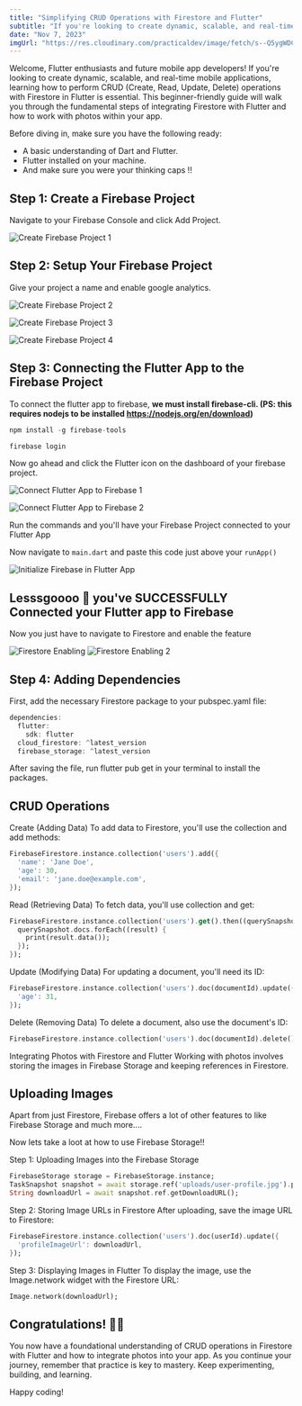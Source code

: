 ```yaml
---
title: "Simplifying CRUD Operations with Firestore and Flutter"
subtitle: "If you're looking to create dynamic, scalable, and real-time mobile applications, learning how to perform CRUD (Create, Read, Update, Delete) operations with Firestore in Flutter is essential."
date: "Nov 7, 2023"
imgUrl: "https://res.cloudinary.com/practicaldev/image/fetch/s--Q5ygWDCK--/c_imagga_scale,f_auto,fl_progressive,h_420,q_auto,w_1000/https://dev-to-uploads.s3.amazonaws.com/uploads/articles/s52a2q3m3ujrxhdtf4cr.png"
---
```



Welcome, Flutter enthusiasts and future mobile app developers! If you're looking to create dynamic, scalable, and real-time mobile applications, learning how to perform CRUD (Create, Read, Update, Delete) operations with Firestore in Flutter is essential. This beginner-friendly guide will walk you through the fundamental steps of integrating Firestore with Flutter and how to work with photos within your app.


Before diving in, make sure you have the following ready:

- A basic understanding of Dart and Flutter.
- Flutter installed on your machine.
- And make sure you were your thinking caps !!

## Step 1: Create a Firebase Project
Navigate to your Firebase Console and click Add Project.

![Create Firebase Project 1](https://dev-to-uploads.s3.amazonaws.com/uploads/articles/an64chk2dxmit0l9ph3d.png)

## Step 2: Setup Your Firebase Project
Give your project a name and enable google analytics.

![Create Firebase Project 2](https://dev-to-uploads.s3.amazonaws.com/uploads/articles/68jutmrmzx7abbmk0dae.png)

![Create Firebase Project 3](https://dev-to-uploads.s3.amazonaws.com/uploads/articles/zej57sxtn1ykbkqxxypw.png)


![Create Firebase Project 4](https://dev-to-uploads.s3.amazonaws.com/uploads/articles/3md1p8mlqxd658b89vr0.png)


## Step 3: Connecting the Flutter App to the Firebase Project
To connect the flutter app to firebase, **we must install firebase-cli. (PS: this requires nodejs to be installed https://nodejs.org/en/download)**

```javascript 
npm install -g firebase-tools
```
```javascript
firebase login
```

Now go ahead and click the Flutter icon on the dashboard of your firebase project.


![Connect Flutter App to Firebase 1](https://dev-to-uploads.s3.amazonaws.com/uploads/articles/i3ttgnu23lu4rccwwtt9.png)

![Connect Flutter App to Firebase 2](https://dev-to-uploads.s3.amazonaws.com/uploads/articles/at8ch4tcs8kq6nrrrjta.png)

Run the commands and you'll have your Firebase Project connected to your Flutter App

Now navigate to `main.dart` and paste this code just above your `runApp()`

![Initialize Firebase in Flutter App](https://dev-to-uploads.s3.amazonaws.com/uploads/articles/h3jo3z0uw3l3gmsmwruv.png)


## Lesssgoooo 🎉 you've SUCCESSFULLY Connected your Flutter app to Firebase

Now you just have to navigate to Firestore and enable the feature


![Firestore Enabling](https://dev-to-uploads.s3.amazonaws.com/uploads/articles/qhkpi7uets25lphjuhm3.png)
![Firestore Enabling 2](https://dev-to-uploads.s3.amazonaws.com/uploads/articles/lxvahub9rgwjwbnaiun6.png)



## Step 4: Adding Dependencies

First, add the necessary Firestore package to your pubspec.yaml file:

```dart 
dependencies:
  flutter:
    sdk: flutter
  cloud_firestore: ^latest_version
  firebase_storage: ^latest_version
```

After saving the file, run flutter pub get in your terminal to install the packages.

## CRUD Operations

Create (Adding Data)
To add data to Firestore, you'll use the collection and add methods:

```dart 
FirebaseFirestore.instance.collection('users').add({
  'name': 'Jane Doe',
  'age': 30,
  'email': 'jane.doe@example.com',
});
```

Read (Retrieving Data)
To fetch data, you'll use collection and get:

```dart 
FirebaseFirestore.instance.collection('users').get().then((querySnapshot) {
  querySnapshot.docs.forEach((result) {
    print(result.data());
  });
});
```
Update (Modifying Data)
For updating a document, you'll need its ID:

```dart 
FirebaseFirestore.instance.collection('users').doc(documentId).update({
  'age': 31,
});
```

Delete (Removing Data)
To delete a document, also use the document's ID:

```dart 
FirebaseFirestore.instance.collection('users').doc(documentId).delete();
```
Integrating Photos with Firestore and Flutter
Working with photos involves storing the images in Firebase Storage and keeping references in Firestore.


## Uploading Images
Apart from just Firestore, Firebase offers a lot of other features to like Firebase Storage and much more....

Now lets take a loot at how to use Firebase Storage!!

Step 1: Uploading Images into the Firebase Storage
```dart 
FirebaseStorage storage = FirebaseStorage.instance;
TaskSnapshot snapshot = await storage.ref('uploads/user-profile.jpg').putFile(imageFile);
String downloadUrl = await snapshot.ref.getDownloadURL();
```

Step 2: Storing Image URLs in Firestore
After uploading, save the image URL to Firestore:

```dart 
FirebaseFirestore.instance.collection('users').doc(userId).update({
  'profileImageUrl': downloadUrl,
});
```

Step 3: Displaying Images in Flutter
To display the image, use the Image.network widget with the Firestore URL:

```dart 
Image.network(downloadUrl);
```

## Congratulations! 🎉🎉
 You now have a foundational understanding of CRUD operations in Firestore with Flutter and how to integrate photos into your app. As you continue your journey, remember that practice is key to mastery. Keep experimenting, building, and learning.

Happy coding!